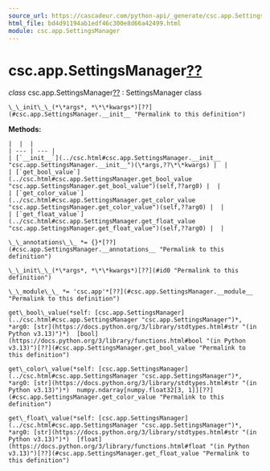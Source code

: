 ```yaml
---
source_url: https://cascadeur.com/python-api/_generate/csc.app.SettingsManager.html
html_file: bd4d91194ab1edf46c300e8d66a42499.html
module: csc.app.SettingsManager
---
```


# csc.app.SettingsManager[??](#csc-app-settingsmanager "Permalink to this heading")

*class* csc.app.SettingsManager[??](#csc.app.SettingsManager "Permalink to this definition")
:   SettingsManager class

    \_\_init\_\_(*\*args*, *\*\*kwargs*)[??](#csc.app.SettingsManager.__init__ "Permalink to this definition")

    
**Methods:**

    |  |  |
    | --- | --- |
    | [`__init__`](../csc.html#csc.app.SettingsManager.__init__ "csc.app.SettingsManager.__init__")(\*args,??\*\*kwargs) |  |
    | [`get_bool_value`](../csc.html#csc.app.SettingsManager.get_bool_value "csc.app.SettingsManager.get_bool_value")(self,??arg0) |  |
    | [`get_color_value`](../csc.html#csc.app.SettingsManager.get_color_value "csc.app.SettingsManager.get_color_value")(self,??arg0) |  |
    | [`get_float_value`](../csc.html#csc.app.SettingsManager.get_float_value "csc.app.SettingsManager.get_float_value")(self,??arg0) |  |

    \_\_annotations\_\_ *= {}*[??](#csc.app.SettingsManager.__annotations__ "Permalink to this definition")

    \_\_init\_\_(*\*args*, *\*\*kwargs*)[??](#id0 "Permalink to this definition")

    \_\_module\_\_ *= 'csc.app'*[??](#csc.app.SettingsManager.__module__ "Permalink to this definition")

    get\_bool\_value(*self: [csc.app.SettingsManager](../csc.html#csc.app.SettingsManager "csc.app.SettingsManager")*, *arg0: [str](https://docs.python.org/3/library/stdtypes.html#str "(in Python v3.13)")*)  [bool](https://docs.python.org/3/library/functions.html#bool "(in Python v3.13)")[??](#csc.app.SettingsManager.get_bool_value "Permalink to this definition")

    get\_color\_value(*self: [csc.app.SettingsManager](../csc.html#csc.app.SettingsManager "csc.app.SettingsManager")*, *arg0: [str](https://docs.python.org/3/library/stdtypes.html#str "(in Python v3.13)")*)  numpy.ndarray[numpy.float32[3, 1]][??](#csc.app.SettingsManager.get_color_value "Permalink to this definition")

    get\_float\_value(*self: [csc.app.SettingsManager](../csc.html#csc.app.SettingsManager "csc.app.SettingsManager")*, *arg0: [str](https://docs.python.org/3/library/stdtypes.html#str "(in Python v3.13)")*)  [float](https://docs.python.org/3/library/functions.html#float "(in Python v3.13)")[??](#csc.app.SettingsManager.get_float_value "Permalink to this definition")